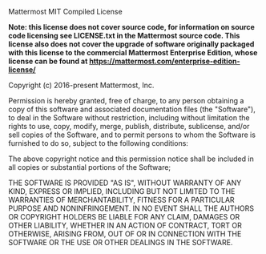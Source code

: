 Mattermost MIT Compiled License

**Note: this license does not cover source code, for information on source code licensing see LICENSE.txt in the Mattermost source code. This license also does not cover the upgrade of software originally packaged with this license to the commercial Mattermost Enterprise Edition, whose license can be found at https://mattermost.com/enterprise-edition-license/**

Copyright (c) 2016-present Mattermost, Inc.

Permission is hereby granted, free of charge, to any person obtaining a copy of this software and associated documentation files (the "Software"), to deal in the Software without restriction, including without limitation the rights to use, copy, modify, merge, publish, distribute, sublicense, and/or sell copies of the Software, and to permit persons to whom the Software is furnished to do so, subject to the following conditions:

The above copyright notice and this permission notice shall be included in all copies or substantial portions of the Software;

THE SOFTWARE IS PROVIDED "AS IS", WITHOUT WARRANTY OF ANY KIND, EXPRESS OR IMPLIED, INCLUDING BUT NOT LIMITED TO THE WARRANTIES OF MERCHANTABILITY, FITNESS FOR A PARTICULAR PURPOSE AND NONINFRINGEMENT. IN NO EVENT SHALL THE AUTHORS OR COPYRIGHT HOLDERS BE LIABLE FOR ANY CLAIM, DAMAGES OR OTHER LIABILITY, WHETHER IN AN ACTION OF CONTRACT, TORT OR OTHERWISE, ARISING FROM, OUT OF OR IN CONNECTION WITH THE SOFTWARE OR THE USE OR OTHER DEALINGS IN THE SOFTWARE.
